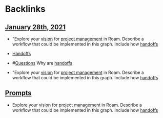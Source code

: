 
# Backlinks
## [January 28th, 2021](<January 28th, 2021.md>)
- "Explore your [vision]([Vision](<Vision.md>)) for [project management](<project management.md>) in Roam. Describe a workflow that could be implemented in this graph. Include how [handoffs](<handoffs.md>)

- [Handoffs]([handoffs](<handoffs.md>))

- #[Questions](<Questions.md>) Why are [handoffs](<handoffs.md>)

- "Explore your [vision]([Vision](<Vision.md>)) for [project management](<project management.md>) in Roam. Describe a workflow that could be implemented in this graph. Include how [handoffs](<handoffs.md>)

## [Prompts](<Prompts.md>)
- Explore your [vision]([Vision](<Vision.md>)) for [project management](<project management.md>) in Roam. Describe a workflow that could be implemented in this graph. Include how [handoffs](<handoffs.md>)

